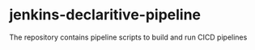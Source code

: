# jenkins-declaritive-pipeline
The repository contains pipeline scripts to build and run CICD pipelines
